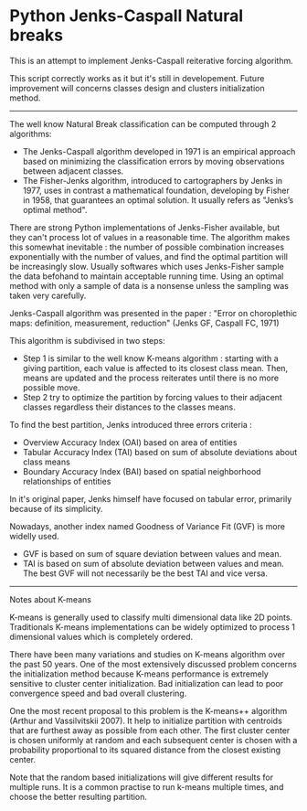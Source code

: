 Python Jenks-Caspall Natural breaks
==========


This is an attempt to implement Jenks-Caspall reiterative forcing algorithm.


This script correctly works as it but it's still in developement.
Future improvement will concerns classes design and clusters initialization method.


-------------------


The well know Natural Break classification can be computed through 2 algorithms:
* The Jenks-Caspall algorithm developed in 1971 is an empirical approach based on minimizing
the classification errors by moving observations between adjacent classes.
* The Fisher-Jenks algorithm, introduced to cartographers by Jenks in 1977, uses in contrast
a mathematical foundation, developing by Fisher in 1958, that guarantees an optimal solution.
It usually refers as "Jenks’s optimal method".


There are strong Python implementations of Jenks-Fisher available, but they can't process
lot of values in a reasonable time. The algorithm makes this somewhat inevitable : the number
of possible combination increases exponentially with the number of values, and find the optimal
partition will be increasingly slow. Usually softwares which uses Jenks-Fisher sample the data
befohand to maintain acceptable running time. Using an optimal method with only a sample of data
is a nonsense unless the sampling was taken very carefully. 


Jenks-Caspall algorithm was presented in the paper :
"Error on choroplethic maps: definition, measurement, reduction" (Jenks GF, Caspall FC, 1971) 


This algorithm is subdivised in two steps:
* Step 1 is similar to the well know K-means algorithm : starting with a giving partition, each
value is affected to its closest class mean. Then, means are updated and the process reiterates
until there is no more possible move.
* Step 2 try to optimize the partition by forcing values to their adjacent classes regardless
their distances to the classes means.


To find the best partition, Jenks introduced three errors criteria :
* Overview Accuracy Index (OAI) based on area of entities
* Tabular Accuracy Index (TAI) based on sum of absolute deviations about class means
* Boundary Accuracy Index (BAI) based on spatial neighborhood relationships of entities


In it's original paper, Jenks himself have focused on tabular error, primarily because of its simplicity.


Nowadays, another index named Goodness of Variance Fit (GVF) is more widelly used.
* GVF is based on sum of square deviation between values and mean.
* TAI is based on sum of absolute deviation between values and mean.
The best GVF will not necessarily be the best TAI and vice versa.

-------------------
Notes about K-means


K-means is generally used to classify multi dimensional data like 2D points. Traditionals K-means
implementations can be widely optimized to process 1 dimensional values which is completely ordered.


There have been many variations and studies on K-means algorithm over the past 50 years.
One of the most extensively discussed problem concerns the initialization method because
K-means performance is extremely sensitive to cluster center initialization. Bad initialization
can lead to poor convergence speed and bad overall clustering.

One the most recent proposal to this problem is the K-means++ algorithm (Arthur and Vassilvitskii 2007).
It help to initialize partition with centroids that are furthest away as possible from each other.
The first cluster center is chosen uniformly at random and each subsequent center is chosen with a 
probability proportional to its squared distance from the closest existing center.


Note that the random based initializations will give different results for multiple runs. It is a common 
practise to run k-means multiple times, and choose the better resulting partition.


